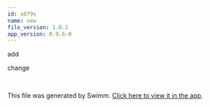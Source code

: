 ```yaml
---
id: x879s
name: new
file_version: 1.0.2
app_version: 0.9.6-0
---
```


add

change





<br/>

This file was generated by Swimm. [Click here to view it in the app](http://localhost:5000/repos/Z2l0aHViJTNBJTNBbW9kLXByb2dyZXNzaW9uLXN5c3RlbSUzQSUzQW1hb3pTd2ltbQ==/docs/x879s).